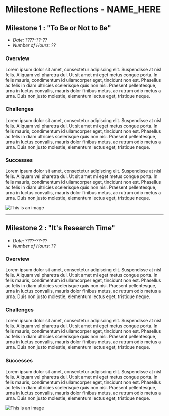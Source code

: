 # Milestone Reflections - NAME_HERE #

## Milestone 1 : "To Be or Not to Be" ##
 - _Date: ????-??-??_
 - _Number of Hours: ??_

 ### Overview ###
 Lorem ipsum dolor sit amet, consectetur adipiscing elit. Suspendisse at nisl felis. Aliquam vel pharetra dui. Ut sit amet mi eget metus congue porta. In felis mauris, condimentum id ullamcorper eget, tincidunt non est. Phasellus ac felis in diam ultricies scelerisque quis non nisi. Praesent pellentesque, urna in luctus convallis, mauris dolor finibus metus, ac rutrum odio metus a urna. Duis non justo molestie, elementum lectus eget, tristique neque.

 ### Challenges ###
 Lorem ipsum dolor sit amet, consectetur adipiscing elit. Suspendisse at nisl felis. Aliquam vel pharetra dui. Ut sit amet mi eget metus congue porta. In felis mauris, condimentum id ullamcorper eget, tincidunt non est. Phasellus ac felis in diam ultricies scelerisque quis non nisi. Praesent pellentesque, urna in luctus convallis, mauris dolor finibus metus, ac rutrum odio metus a urna. Duis non justo molestie, elementum lectus eget, tristique neque.

 ### Successes ###
 Lorem ipsum dolor sit amet, consectetur adipiscing elit. Suspendisse at nisl felis. Aliquam vel pharetra dui. Ut sit amet mi eget metus congue porta. In felis mauris, condimentum id ullamcorper eget, tincidunt non est. Phasellus ac felis in diam ultricies scelerisque quis non nisi. Praesent pellentesque, urna in luctus convallis, mauris dolor finibus metus, ac rutrum odio metus a urna. Duis non justo molestie, elementum lectus eget, tristique neque.

 ![This is an image](https://octodex.github.com/images/mona-the-rivetertocat.png)

 ---

## Milestone 2 : "It's Research Time" ##
 - _Date: ????-??-??_
 - _Number of Hours: ??_

 ### Overview ###
 Lorem ipsum dolor sit amet, consectetur adipiscing elit. Suspendisse at nisl felis. Aliquam vel pharetra dui. Ut sit amet mi eget metus congue porta. In felis mauris, condimentum id ullamcorper eget, tincidunt non est. Phasellus ac felis in diam ultricies scelerisque quis non nisi. Praesent pellentesque, urna in luctus convallis, mauris dolor finibus metus, ac rutrum odio metus a urna. Duis non justo molestie, elementum lectus eget, tristique neque.

 ### Challenges ###
 Lorem ipsum dolor sit amet, consectetur adipiscing elit. Suspendisse at nisl felis. Aliquam vel pharetra dui. Ut sit amet mi eget metus congue porta. In felis mauris, condimentum id ullamcorper eget, tincidunt non est. Phasellus ac felis in diam ultricies scelerisque quis non nisi. Praesent pellentesque, urna in luctus convallis, mauris dolor finibus metus, ac rutrum odio metus a urna. Duis non justo molestie, elementum lectus eget, tristique neque.

 ### Successes ###
 Lorem ipsum dolor sit amet, consectetur adipiscing elit. Suspendisse at nisl felis. Aliquam vel pharetra dui. Ut sit amet mi eget metus congue porta. In felis mauris, condimentum id ullamcorper eget, tincidunt non est. Phasellus ac felis in diam ultricies scelerisque quis non nisi. Praesent pellentesque, urna in luctus convallis, mauris dolor finibus metus, ac rutrum odio metus a urna. Duis non justo molestie, elementum lectus eget, tristique neque.

 ![This is an image](https://octodex.github.com/images/bewitchedtocat.jpg)

